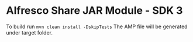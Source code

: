 # Alfresco Share JAR Module - SDK 3

To build run `mvn clean install -DskipTests`
The AMP file will be generated under target folder.